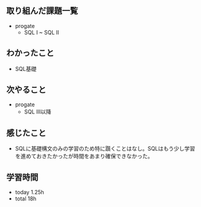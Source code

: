 ## 取り組んだ課題一覧
- progate
  - SQL I ~ SQL II 
## わかったこと
- SQL基礎
## 次やること
- progate
  - SQL III以降
## 感じたこと
- SQLに基礎構文のみの学習のため特に躓くことはなし。SQLはもう少し学習を進めておきたかったが時間をあまり確保できなかった。
## 学習時間
- today 1.25h
- total 18h
